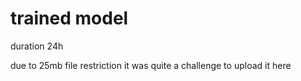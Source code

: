 # trained model 

duration 24h

due to 25mb file restriction it was quite a challenge to upload it here
